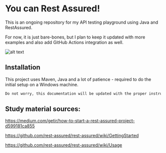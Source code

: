 # You can Rest Assured!

This is an ongoing repository for my API testing playground using Java and RestAssured.

For now, it is just bare-bones, but I plan to keep it updated with more examples and also add GitHub Actions integration as well.

![alt text](https://i.kym-cdn.com/entries/icons/facebook/000/028/021/work.jpg)


## Installation

This project uses Maven, Java and a lot of patience - required to do the initial setup on a Windows machine.
```bash
Do not worry, this documentation will be updated with the proper instructions to set up the project. Soon.
```

## Study material sources:

https://medium.com/getir/how-to-start-a-rest-assured-project-d599181ca855

https://github.com/rest-assured/rest-assured/wiki/GettingStarted

https://github.com/rest-assured/rest-assured/wiki/Usage 
